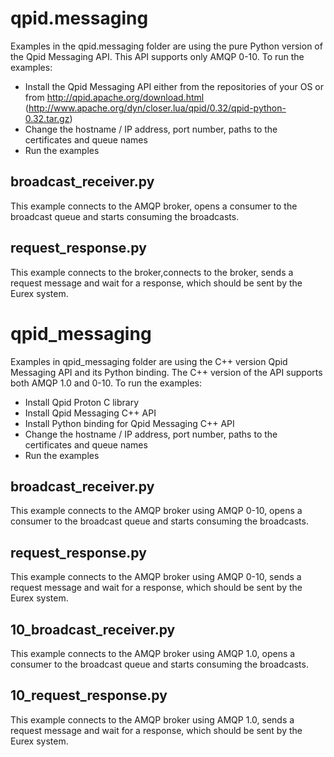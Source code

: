 # qpid.messaging

Examples in the qpid.messaging folder are using the pure Python version of the Qpid Messaging API. This API supports only AMQP 0-10. To run the examples:
- Install the Qpid Messaging API either from the repositories of your OS or from http://qpid.apache.org/download.html (http://www.apache.org/dyn/closer.lua/qpid/0.32/qpid-python-0.32.tar.gz)
- Change the hostname / IP address, port number, paths to the certificates and queue names
- Run the examples

## broadcast_receiver.py

This example connects to the AMQP broker, opens a consumer to the broadcast queue and starts consuming the broadcasts.

## request_response.py

This example connects to the broker,connects to the broker, sends a request message and wait for a response, which should be sent by the Eurex system.

# qpid_messaging

Examples in qpid_messaging folder are using the C++ version Qpid Messaging API and its Python binding. The C++ version of the API supports both AMQP 1.0 and 0-10. To run the examples:
- Install Qpid Proton C library
- Install Qpid Messaging C++ API
- Install Python binding for Qpid Messaging C++ API
- Change the hostname / IP address, port number, paths to the certificates and queue names
- Run the examples

## broadcast_receiver.py

This example connects to the AMQP broker using AMQP 0-10, opens a consumer to the broadcast queue and starts consuming the broadcasts.

## request_response.py

This example connects to the AMQP broker using AMQP 0-10, sends a request message and wait for a response, which should be sent by the Eurex system.

## 10_broadcast_receiver.py

This example connects to the AMQP broker using AMQP 1.0, opens a consumer to the broadcast queue and starts consuming the broadcasts.

## 10_request_response.py

This example connects to the AMQP broker using AMQP 1.0, sends a request message and wait for a response, which should be sent by the Eurex system.
